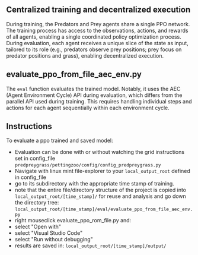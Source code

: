 ## Centralized training and decentralized execution

During training, the Predators and Prey agents share a single PPO network. The training process has access to the observations, actions, and rewards of all agents, enabling a single coordinated policy optimization process. During evaluation, each agent receives a unique slice of the state as input, tailored to its role (e.g., predators observe prey positions; prey focus on predator positions and grass), enabling decentralized execution.

## evaluate_ppo_from_file_aec_env.py

The `eval` function evaluates the trained model. Notably, it uses the AEC (Agent Environment Cycle) API during evaluation, which differs from the parallel API used during training. This requires handling individual steps and actions for each agent sequentially within each environment cycle.

## Instructions

To evaluate a ppo trained and saved model:
- Evaluation can be done with or without watching the grid
instructions set in config_file ```predpreygrass/pettingzoo/config/config_predpreygrass.py```
- Navigate with linux mint file-explorer to your ```local_output_root``` defined in config_file
- go to its subdirectory with the appropriate time stamp of training.
- note that the entire file/directory structure of the project is copied into ```local_output_root/[time_stamp]/``` for reuse and
  analysis and go down the directory tree:
  ```local_output_root/[time_stamp]/eval/evaluate_ppo_from_file_aec_env.py```
- right mouseclick evaluate_ppo_rom_file.py and:
- select "Open with"
- select "Visual Studio Code"
- select "Run without debugging"
- results are saved in: ```local_output_root/[time_stamp]/output/```

